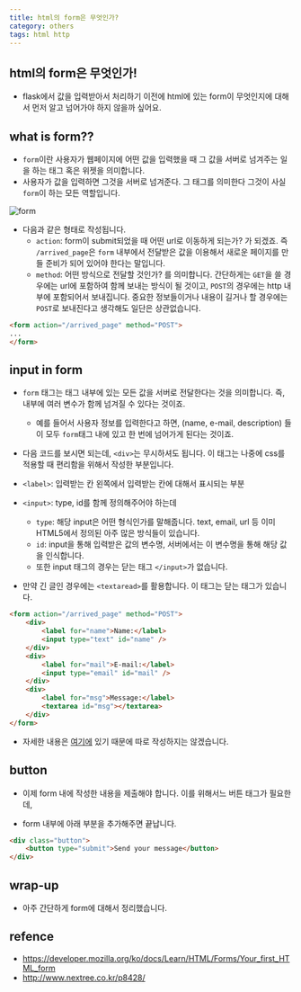 ```yaml
---
title: html의 form은 무엇인가? 
category: others
tags: html http 
--- 
```


## html의 form은 무엇인가!

- flask에서 값을 입력받아서 처리하기 이전에 html에 있는 form이 무엇인지에 대해서 먼저 알고 넘어가야 하지 않을까 싶어요. 

## what is form??

- `form`이란 사용자가 웹페이지에 어떤 값을 입력했을 때 그 값을 서버로 넘겨주는 일을 하는 태그 혹은 위젯을 의미합니다.
- 사용자가 값을 입력하면 그것을 서버로 넘겨준다. 그 태그를 의미한다 그것이 사실 `form`이 하는 모든 역할입니다. 

![form](https://internetingishard.com/html-and-css/forms/form-frontend-and-backend-2a0f80.png)

- 다음과 같은 형태로 작성됩니다. 
    - `action`: form이 submit되었을 때 어떤 url로 이동하게 되는가? 가 되겠죠. 즉 `/arrived_page`은 `form` 내부에서 전달받은 값을 이용해서 새로운 페이지를 만들 준비가 되어 있어야 한다는 말입니다. 
    - `method`: 어떤 방식으로 전달할 것인가? 를 의미합니다. 간단하게는 `GET`을 쓸 경우에는 url에 포함하여 함께 보내는 방식이 될 것이고, `POST`의 경우에는 http 내부에 포함되어서 보내집니다. 중요한 정보들이거나 내용이 길거나 할 경우에는 `POST`로 보내진다고 생각해도 일단은 상관없습니다. 

```html 
<form action="/arrived_page" method="POST">
...
</form>
```

## input in form

- `form` 태그는 태그 내부에 있는 모든 값을 서버로 전달한다는 것을 의미합니다. 즉, 내부에 여러 변수가 함께 넘겨질 수 있다는 것이죠. 
    - 예를 들어서 사용자 정보를 입력한다고 하면, (name, e-mail, description) 들이 모두 `form`태그 내에 있고 한 번에 넘어가게 된다는 것이죠. 

- 다음 코드를 보시면 되는데, `<div>`는 무시하셔도 됩니다. 이 태그는 나중에 css를 적용할 때 편리함을 위해서 작성한 부분입니다. 
- `<label>`: 입력받는 칸 왼쪽에서 입력받는 칸에 대해서 표시되는 부분
- `<input>`: type, id를 함께 정의해주어야 하는데 
    - `type`: 해당 input은 어떤 형식인가를 말해줍니다. text, email, url 등 이미 HTML5에서 정의된 아주 많은 방식들이 있습니다. 
    - `id`: input을 통해 입력받은 값의 변수명, 서버에서는 이 변수명을 통해 해당 값을 인식합니다. 
    - 또한 input 태그의 경우는 닫는 태그 `</input>`가 없습니다. 

- 만약 긴 글인 경우에는 `<textaread>`를 활용합니다. 이 태그는 닫는 태그가 있습니다. 

```html 
<form action="/arrived_page" method="POST">
    <div>
        <label for="name">Name:</label>
        <input type="text" id="name" />
    </div>
    <div>
        <label for="mail">E-mail:</label>
        <input type="email" id="mail" />
    </div>
    <div>
        <label for="msg">Message:</label>
        <textarea id="msg"></textarea>
    </div>
</form>
```

- 자세한 내용은 [여기에](https://www.w3schools.com/htmL/html_form_input_types.asp) 있기 때문에 따로 작성하지는 않겠습니다.

## button 

- 이제 form 내에 작성한 내용을 제출해야 합니다. 이를 위해서느 버튼 태그가 필요한데, 

- form 내부에 아래 부분을 추가해주면 끝납니다. 

```html 
<div class="button">
    <button type="submit">Send your message</button>
</div>
```

## wrap-up

- 아주 간단하게 form에 대해서 정리했습니다. 

## refence

- <https://developer.mozilla.org/ko/docs/Learn/HTML/Forms/Your_first_HTML_form>
- <http://www.nextree.co.kr/p8428/>